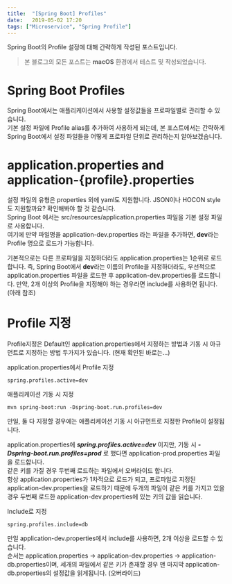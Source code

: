 ```yaml
---
title:  "[Spring Boot] Profiles"
date:   2019-05-02 17:20
tags: ["Microservice", "Spring Profile"]
---
```


Spring Boot의 Profile 설정에 대해 간략하게 작성된 포스트입니다.

> 본 블로그의 모든 포스트는 **macOS** 환경에서 테스트 및 작성되었습니다.  

# Spring Boot Profiles

Spring Boot에서는 애플리케이션에서 사용할 설정값들을 프로파일별로 관리할 수 있습니다.  
기본 설정 파일에 Profile alias를 추가하여 사용하게 되는데, 본 포스트에서는 간략하게 Spring Boot에서 설정 파일들을 어떻게 프로파일 단위로 관리하는지 알아보겠습니다.

# application.properties and application-{profile}.properties

설정 파일의 유형은 properties 외에 yaml도 지원합니다. JSON이나 HOCON style도 지원할까요? 확인해봐야 할 것 같습니다.  
Spring Boot 에서는 src/resources/application.properties 파일을 기본 설정 파일로 사용합니다.  
여기에 만약 파일명을 application-dev.properties 라는 파일을 추가하면, **dev**라는 Profile 명으로 로드가 가능합니다.

기본적으로는 다른 프로파일을 지정하더라도 application.properties는 1순위로 로드합니다. 
즉, Spring Boot에서 **dev**라는 이름의 Profile을 지정하더라도, 우선적으로 application.properties 파일을 로드한 후 application-dev.properties를 로드합니다. 만약, 2개 이상의 Profile을 지정해야 하는 경우라면 include를 사용하면 됩니다. (아래 참조)

# Profile 지정

Profile지정은 Default인 application.properties에서 지정하는 방법과 기동 시 아규먼트로 지정하는 방법 두가지가 있습니다. (현재 확인된 바로는...)  

application.properties에서 Profile 지정
```
spring.profiles.active=dev
```

애플리케이션 기동 시 지정
```
mvn spring-boot:run -Dspring-boot.run.profiles=dev
```

만일, 둘 다 지정할 경우에는 애플리케이션 기동 시 아규먼트로 지정한 Profile이 설정됩니다.

application.properties에 ***spring.profiles.active=dev*** 이지만, 기동 시 ***-Dspring-boot.run.profiles=prod*** 로 했다면 application-prod.properties 파일을 로드합니다.  
같은 키를 가질 경우 두번째 로드하는 파일에서 오버라이드 합니다.  
항상 application.properties가 1차적으로 로드가 되고, 프로파일로 지정된 application-dev.properties을 로드하기 때문에 두개의 파일이 같은 키를 가지고 있을 경우 두번째 로드한 application-dev.properties에 있는 키의 값을 읽습니다.

Include로 지정
```
spring.profiles.include=db
```

만일 application-dev.properties에서 include를 사용하면, 2개 이상을 로드할 수 있습니다.  
순서는 application.properties -> application-dev.properties -> application-db.properties이며, 세개의 파일에서 같은 키가 존재할 경우 맨 마지막 application-db.properties의 설정값을 읽게됩니다. (오버라이드)
